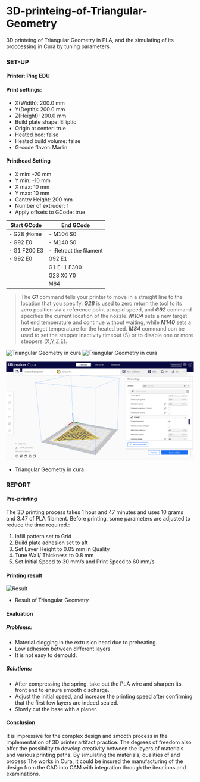 # 3D-printeing-of-Triangular-Geometry
3D printeing of Triangular Geometry in PLA, and  the simulating of its proccessing in Cura by tuning parameters.

### SET-UP
#### Printer: Ping EDU
#### Print settings:
- X(Width): 200.0 mm
- Y(Depth): 200.0 mm
- Z(Height): 200.0 mm
- Build plate shape: Elliptic
- Origin at center: true
- Heated bed: false
- Heated build volume: false
- G-code flavor: Marlin

#### Printhead Setting
- X min: -20 mm
- Y min: -10 mm
- X max: 10 mm
- Y max: 10 mm
- Gantry Height: 200 mm
- Number of extruder: 1
- Apply offsets to GCode: true

| Start GCode  | End GCode               |
| ------------ | ----------------------- |
| - G28 ;Home  | - M104 S0               |
| - G92 E0     | - M140 S0               |
| - G1 F200 E3 | - ;Retract the filament |
| - G92 E0     | G92 E1                  |
|              | G1 E-1 F300             |
|              | G28 X0 Y0               |
|              | M84                     |

> The ***G1*** command tells your printer to move in a straight line to the location that you specify. ***G28*** is used to zero return the tool to its zero position via a reference point at rapid speed, and ***G92*** command specifies the current location of the nozzle. ***M104*** sets a new target hot end temperature and continue without waiting, while ***M140*** sets a new target temperature for the heated bed. ***M84*** command can be used to set the stepper inactivity timeout (S) or to disable one or more steppers (X,Y,Z,E).

![Triangular Geometry in cura](https://note.rccn.dev/uploads/upload_d2f3cf62451857565dbe46376780a2de.png)
![Triangular Geometry in cura](https://note.rccn.dev/uploads/upload_d2f3cf62451857565dbe46376780a2de.png)


![tri_analysis](cura_tri.png)

- Triangular Geometry in cura


### REPORT
#### Pre-printing
The 3D printing process takes 1 hour and 47 minutes and uses 10 grams and 3.47  of PLA filament.
Before printing, some parameters are adjusted to reduce the time required.:
1. Infill pattern set to Grid
2. Build plate adhesion set to aft
3. Set Layer Height to 0.05 mm in Quality
4. Tune Wall/ Thickness to 0.8 mm
5. Set Initial Speed to 30 mm/s and Print Speed to 60 mm/s

#### Printing result

![Result](https://note.rccn.dev/uploads/upload_2bf289cf83f490d86df3e45a65405829.jpg)

- Result of Triangular Geometry

#### Evaluation
##### Problems:
- Material clogging in the extrusion head due to preheating.
- Low adhesion between different layers.
- It is not easy to demould.

##### Solutions:
- After compressing the spring, take out the PLA wire and sharpen its front end to ensure smooth discharge.
- Adjust the initial speed, and increase the printing speed after confirming that the first few layers are indeed sealed.
- Slowly cut the base with a planer.

#### Conclusion
It is impressive for the complex design and smooth process in the implementation of 3D printer artifact practice. The degrees of freedom also offer the possibility to develop creativity between the layers of materials and various printing paths. By simulating the materials, qualities of and process The works in Cura, it could be insured the manufacturing of the design from the CAD into CAM with integration through the iterations and examinations.

